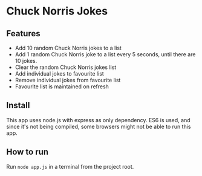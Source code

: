 # Chuck Norris Jokes

## Features
* Add 10 random Chuck Norris jokes to a list
* Add 1 random Chuck Norris joke to a list every 5 seconds, until there are 10 jokes.
* Clear the random Chuck Norris jokes list
* Add individual jokes to favourite list
* Remove individual jokes from favourite list
* Favourite list is maintained on refresh

## Install
This app uses node.js with express as only dependency. ES6 is used, and since it's not being compiled, some
browsers might not be able to run this app.

## How to run
Run `node app.js` in a terminal from the project root.
